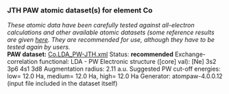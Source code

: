 ### JTH PAW atomic dataset(s) for element Co
  
_These atomic data have been carefully tested against all-electron calculations and other available atomic datasets (some reference results are given [here](https://www.abinit.org/Files/JTH-benchmark-1.1.pdf)._
_They are recommended for use, although they have to be tested again by users._
<br>
**PAW dataset:** [Co.LDA_PW-JTH.xml](https://github.com/abinit/paw_jth_datasets/pseudos/JTH-LDA-v1.1/Co/Co.LDA_PW-JTH.xml)
Status: **recommended**
Exchange-correlation functional: LDA - PW
Electronic structure ([core] val): [Ne] 3s2 3p6 4s1 3d8
Augmentation radius: 2.11 a.u.
Suggested PW cut-off energies: low= 12.0 Ha, medium= 12.0 Ha, high= 12.0 Ha
Generator: atompaw-4.0.0.12 (input file included in the dataset itself)
